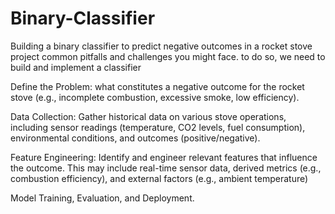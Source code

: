 # Binary-Classifier
Building a binary classifier to predict negative outcomes in a rocket stove project
common pitfalls and challenges you might face. to do so, we need to build and implement a classifier



Define the Problem:  what constitutes a negative outcome for the rocket stove (e.g., incomplete combustion, excessive smoke, low efficiency).

Data Collection: Gather historical data on various stove operations, including sensor readings (temperature, CO2 levels, fuel consumption), environmental conditions, and outcomes (positive/negative).

Feature Engineering: Identify and engineer relevant features that influence the outcome. This may include real-time sensor data, derived metrics (e.g., combustion efficiency), and external factors (e.g., ambient temperature)

Model Training, Evaluation, and Deployment. 
